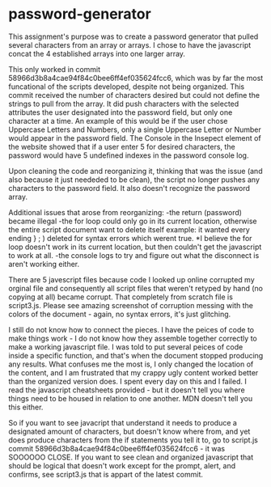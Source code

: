 # password-generator
This assignment's purpose was to create a password generator that
  pulled several characters from an array or arrays.
  I chose to have the javascript concat the 4 established arrays into one larger array. 

This only worked in commit 58966d3b8a4cae94f84c0bee6ff4ef035624fcc6, which was by far 
  the most funcational of the scripts developed, despite not being organized.
  This commit received the number of characters desired but could not define the
  strings to pull from the array. It did push characters with the selected attributes the user
  designated into the password field, but only one character at a time. An example of this would be
  if the user chose Uppercase Letters and Numbers, only a single Uppercase Letter or Number would 
  appear in the password field. The Console in the Insepect element of the website showed that if 
  a user enter 5 for desired characters, the password would have 5 undefined indexes in the 
  password console log.  

Upon cleaning the code and reorganizing it, thinking that was the issue (and also because it just neededed
  to be clean), the script no longer pushes any characters to the password field. It also doesn't recognize
  the password array.

Additional issues that arose from reorganizing:
    -the return (password) became illegal
    -the for loop could only go in its current location, otherwise the entire script document want to delete itself
      example: it wanted every ending } ; ) deleted for syntax errors which werent true. *I believe the for loop
      doesn't work in its current location, but then couldn't get the javascript to work at all.
    -the console logs to try and figure out what the disconnect is aren't working either. 
      
There are 5 javescript files because code I looked up online corrupted my orginal file and consequently all script
  files that weren't retyped by hand (no copying at all) became corrupt. That completely from scratch file is script3.js.
  Please see amazing screenshot of corruption messing with the colors of the document - again, no syntax errors, it's just 
  glitching.

I still do not know how to connect the pieces. I have the peices of code to make things work - I do not 
  know how they assemble together correctly to make a working javascript file. I was told to put several peices of code
  inside a specific function, and that's when the document stopped producing any results. What confuses me the most is, I
  only changed the location of the content, and I am frustrated that my crappy ugly content worked better than the organized 
  version does. I spent every day on this and I failed. I read the javascript cheatsheets provided - but it doesn't tell you 
  where things need to be housed in relation to one another. MDN doesn't tell you this either. 

So if you want to see javacript that understand it needs to produce a designated amount of characters, but doesn't know where
from, and yet does produce characters from the if statements you tell it to, go to script.js commit
58966d3b8a4cae94f84c0bee6ff4ef035624fcc6 - it was SOOOOOO CLOSE.
If you want to see clean and organized javascript that should be logical that doesn't work except for the prompt, alert, and 
confirms, see script3.js that is appart of the latest commit. 
      
